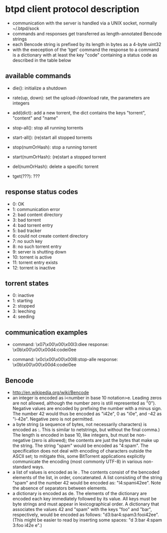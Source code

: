 btpd client protocol description
================================

* communication with the server is handled via a UNIX socket, normally ~/.btpd/sock
* commands and responses get transferred as length-annotated Bencode strings
* each Bencode string is prefixed by its length in bytes as a 4-byte uint32
* with the exeception of the 'tget' command the response to a command is a dictionary
  with at least the key "code" containing a status code as described in the table below

  
available commands
------------------

* die(): initialize a shutdown
* rate(up, down): set the upload-/download rate, the parameters are integers
* add(dict): add a new torrent, the dict contains the keys "torrent", "content" and "name"

* stop-all(): stop all running torrents
* start-all(): (re)start all stopped torrents
* stop(numOrHash): stop a running torrent
* start(numOrHash): (re)start a stopped torrent
* del(numOrHash): delete a specific torrent

* tget(???): ???


response status codes
---------------------

*  0: OK
*  1: communication error
*  2: bad content directory
*  3: bad torrent
*  4: bad torrent entry
*  5: bad tracker
*  6: could not create content directory
*  7: no such key
*  8: no such torrent entry
*  9: server is shutting down
* 10: torrent is active
* 11: torrent entry exists
* 12: torrent is inactive


torrent states
--------------
* 0: inactive
* 1: starting
* 2: stopped
* 3: leeching
* 4: seeding


communication examples
----------------------

* command:  \x07\x00\x00\x00l3:diee 
  response: \x0b\x00\x00\x00d4:codei0ee

* command:  \x0c\x00\x00\x00l8:stop-alle
  response: \x0b\x00\x00\x00d4:codei0ee



Bencode
-------

* http://en.wikipedia.org/wiki/Bencode
* an integer is encoded as i<number in base 10 notation>e. Leading zeros are not allowed, although the
  number zero is still represented as "0"). Negative values are encoded by prefixing the number with a
  minus sign. The number 42 would thus be encoded as "i42e", 0 as "i0e", and -42 as "i-42e". Negative
  zero is not permitted.
* a byte string (a sequence of bytes, not necessarily characters) is encoded as <length>:<contents>. This
  is similar to netstrings, but without the final comma.) The length is encoded in base 10, like integers,
  but must be non-negative (zero is allowed); the contents are just the bytes that make up the string. The
  string "spam" would be encoded as "4:spam". The specification does not deal with encoding of characters
  outside the ASCII set; to mitigate this, some BitTorrent applications explicitly communicate the encoding
  (most commonly UTF-8) in various non-standard ways.
* a list of values is encoded as l<contents>e . The contents consist of the bencoded elements of the list,
  in order, concatenated. A list consisting of the string "spam" and the number 42 would be encoded as:
  "l4:spami42ee". Note the absence of separators between elements.
* a dictionary is encoded as d<contents>e. The elements of the dictionary are encoded each key immediately
  followed by its value. All keys must be byte strings and must appear in lexicographical order. A dictionary
  that associates the values 42 and "spam" with the keys "foo" and "bar", respectively, would be encoded as
  follows: "d3:bar4:spam3:fooi42ee". (This might be easier to read by inserting some spaces: "d 3:bar 4:spam 3:foo i42e e".)

